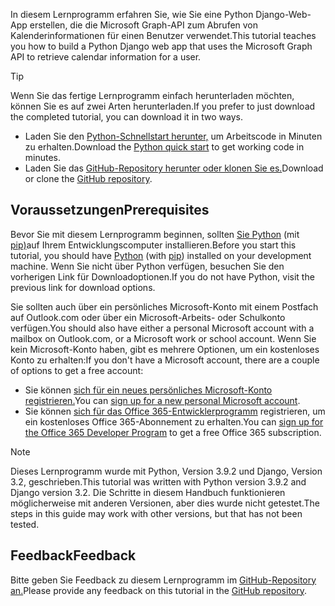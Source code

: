 <!-- markdownlint-disable MD002 MD041 -->

<span data-ttu-id="2a4b9-101">In diesem Lernprogramm erfahren Sie, wie Sie eine Python Django-Web-App erstellen, die die Microsoft Graph-API zum Abrufen von Kalenderinformationen für einen Benutzer verwendet.</span><span class="sxs-lookup"><span data-stu-id="2a4b9-101">This tutorial teaches you how to build a Python Django web app that uses the Microsoft Graph API to retrieve calendar information for a user.</span></span>

> [!TIP]
> <span data-ttu-id="2a4b9-102">Wenn Sie das fertige Lernprogramm einfach herunterladen möchten, können Sie es auf zwei Arten herunterladen.</span><span class="sxs-lookup"><span data-stu-id="2a4b9-102">If you prefer to just download the completed tutorial, you can download it in two ways.</span></span>
>
> - <span data-ttu-id="2a4b9-103">Laden Sie den [Python-Schnellstart herunter,](https://developer.microsoft.com/graph/quick-start?platform=option-Python) um Arbeitscode in Minuten zu erhalten.</span><span class="sxs-lookup"><span data-stu-id="2a4b9-103">Download the [Python quick start](https://developer.microsoft.com/graph/quick-start?platform=option-Python) to get working code in minutes.</span></span>
> - <span data-ttu-id="2a4b9-104">Laden Sie das [GitHub-Repository herunter oder klonen Sie es.](https://github.com/microsoftgraph/msgraph-training-pythondjangoapp)</span><span class="sxs-lookup"><span data-stu-id="2a4b9-104">Download or clone the [GitHub repository](https://github.com/microsoftgraph/msgraph-training-pythondjangoapp).</span></span>

## <a name="prerequisites"></a><span data-ttu-id="2a4b9-105">Voraussetzungen</span><span class="sxs-lookup"><span data-stu-id="2a4b9-105">Prerequisites</span></span>

<span data-ttu-id="2a4b9-106">Bevor Sie mit diesem Lernprogramm beginnen, sollten [Sie Python](https://www.python.org/) (mit [pip)](https://pypi.org/project/pip/)auf Ihrem Entwicklungscomputer installieren.</span><span class="sxs-lookup"><span data-stu-id="2a4b9-106">Before you start this tutorial, you should have [Python](https://www.python.org/) (with [pip](https://pypi.org/project/pip/)) installed on your development machine.</span></span> <span data-ttu-id="2a4b9-107">Wenn Sie nicht über Python verfügen, besuchen Sie den vorherigen Link für Downloadoptionen.</span><span class="sxs-lookup"><span data-stu-id="2a4b9-107">If you do not have Python, visit the previous link for download options.</span></span>

<span data-ttu-id="2a4b9-108">Sie sollten auch über ein persönliches Microsoft-Konto mit einem Postfach auf Outlook.com oder über ein Microsoft-Arbeits- oder Schulkonto verfügen.</span><span class="sxs-lookup"><span data-stu-id="2a4b9-108">You should also have either a personal Microsoft account with a mailbox on Outlook.com, or a Microsoft work or school account.</span></span> <span data-ttu-id="2a4b9-109">Wenn Sie kein Microsoft-Konto haben, gibt es mehrere Optionen, um ein kostenloses Konto zu erhalten:</span><span class="sxs-lookup"><span data-stu-id="2a4b9-109">If you don't have a Microsoft account, there are a couple of options to get a free account:</span></span>

- <span data-ttu-id="2a4b9-110">Sie können [sich für ein neues persönliches Microsoft-Konto registrieren.](https://signup.live.com/signup?wa=wsignin1.0&rpsnv=12&ct=1454618383&rver=6.4.6456.0&wp=MBI_SSL_SHARED&wreply=https://mail.live.com/default.aspx&id=64855&cbcxt=mai&bk=1454618383&uiflavor=web&uaid=b213a65b4fdc484382b6622b3ecaa547&mkt=E-US&lc=1033&lic=1)</span><span class="sxs-lookup"><span data-stu-id="2a4b9-110">You can [sign up for a new personal Microsoft account](https://signup.live.com/signup?wa=wsignin1.0&rpsnv=12&ct=1454618383&rver=6.4.6456.0&wp=MBI_SSL_SHARED&wreply=https://mail.live.com/default.aspx&id=64855&cbcxt=mai&bk=1454618383&uiflavor=web&uaid=b213a65b4fdc484382b6622b3ecaa547&mkt=E-US&lc=1033&lic=1).</span></span>
- <span data-ttu-id="2a4b9-111">Sie können [sich für das Office 365-Entwicklerprogramm](https://developer.microsoft.com/office/dev-program) registrieren, um ein kostenloses Office 365-Abonnement zu erhalten.</span><span class="sxs-lookup"><span data-stu-id="2a4b9-111">You can [sign up for the Office 365 Developer Program](https://developer.microsoft.com/office/dev-program) to get a free Office 365 subscription.</span></span>

> [!NOTE]
> <span data-ttu-id="2a4b9-112">Dieses Lernprogramm wurde mit Python, Version 3.9.2 und Django, Version 3.2, geschrieben.</span><span class="sxs-lookup"><span data-stu-id="2a4b9-112">This tutorial was written with Python version 3.9.2 and Django version 3.2.</span></span> <span data-ttu-id="2a4b9-113">Die Schritte in diesem Handbuch funktionieren möglicherweise mit anderen Versionen, aber dies wurde nicht getestet.</span><span class="sxs-lookup"><span data-stu-id="2a4b9-113">The steps in this guide may work with other versions, but that has not been tested.</span></span>

## <a name="feedback"></a><span data-ttu-id="2a4b9-114">Feedback</span><span class="sxs-lookup"><span data-stu-id="2a4b9-114">Feedback</span></span>

<span data-ttu-id="2a4b9-115">Bitte geben Sie Feedback zu diesem Lernprogramm im [GitHub-Repository an.](https://github.com/microsoftgraph/msgraph-training-pythondjangoapp)</span><span class="sxs-lookup"><span data-stu-id="2a4b9-115">Please provide any feedback on this tutorial in the [GitHub repository](https://github.com/microsoftgraph/msgraph-training-pythondjangoapp).</span></span>
